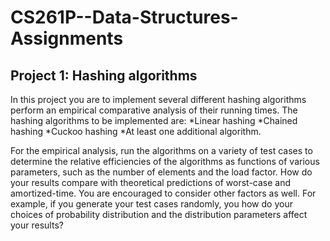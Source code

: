 # CS261P--Data-Structures-Assignments

## Project 1: Hashing algorithms

In this project you are to implement several different hashing algorithms perform an empirical comparative analysis of their running times. The hashing algorithms to be implemented are:
*Linear hashing
*Chained hashing
*Cuckoo hashing
*At least one additional algorithm.

For the empirical analysis, run the algorithms on a variety of test cases to determine the relative efficiencies of the algorithms as functions of various parameters, such as the number of elements and the load factor. How do your results compare with theoretical predictions of worst-case and amortized-time. You are encouraged to consider other factors as well. For example, if you generate your test cases randomly, you how do your choices of probability distribution and the distribution parameters affect your results?

